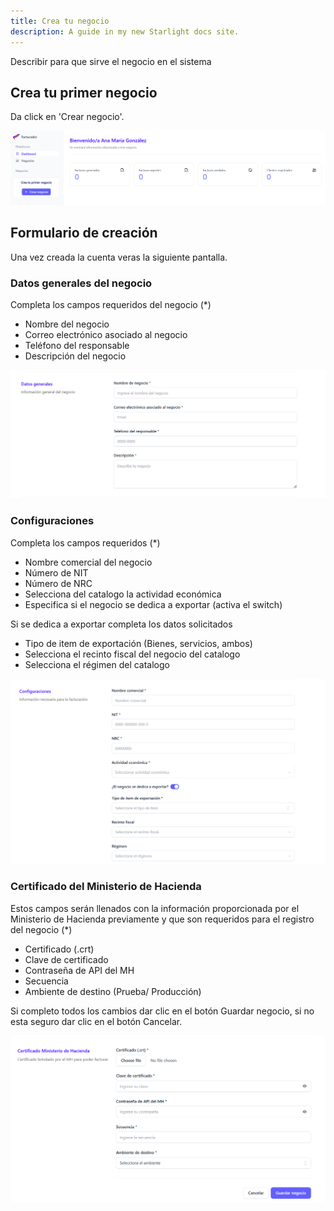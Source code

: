 ```yaml
---
title: Crea tu negocio
description: A guide in my new Starlight docs site.
---
```


Describir para que sirve el negocio en el sistema

## Crea tu primer negocio

Da click en 'Crear negocio'.

![Página de registro](../../../assets/dashboard-init.png)

## Formulario de creación

Una vez creada la cuenta veras la siguiente pantalla.

### Datos generales del negocio

Completa los campos requeridos del negocio (*)

- Nombre del negocio
- Correo electrónico asociado al negocio
- Teléfono del responsable
- Descripción del negocio

![Página de registro](../../../assets/business-form-1.png)

### Configuraciones

Completa los campos requeridos (*)

- Nombre comercial del negocio
- Número de NIT
- Número de NRC
- Selecciona del catalogo la actividad económica
- Especifica si el negocio se dedica a exportar (activa el switch)

Si se dedica a exportar completa los datos solicitados

- Tipo de item de exportación (Bienes, servicios, ambos)
- Selecciona el recinto fiscal del negocio del catalogo
- Selecciona el régimen del catalogo

![Página de registro](../../../assets/business-form-2.png)


### Certificado del Ministerio de Hacienda

Estos campos serán llenados con la información proporcionada por el Ministerio de Hacienda previamente y que son requeridos para el registro del negocio (*)

- Certificado (.crt)
- Clave de certificado
- Contraseña de API del MH
- Secuencia
- Ambiente de destino (Prueba/ Producción)

Si completo todos los cambios dar clic en el botón Guardar negocio, si no esta seguro dar clic en el botón Cancelar.

![Página de registro](../../../assets/business-form-3.png)
